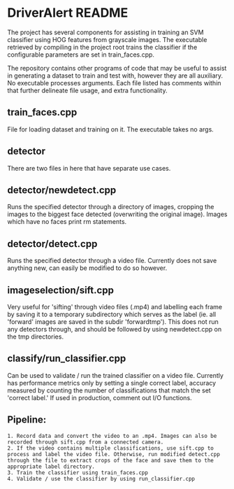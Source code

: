DriverAlert README
==================

The project has several components for assisting in training an SVM classifier using HOG features from grayscale images. The executable retrieved by compiling in the project root trains the classifier if the configurable parameters are set in train_faces.cpp.

The repository contains other programs of code that may be useful to assist in generating a dataset to train and test with, however they are all auxiliary. No executable processes arguments. Each file listed has comments within that further delineate file usage, and extra functionality.

train_faces.cpp
---------------
File for loading dataset and training on it. The executable takes no args.

detector
--------
There are two files in here that have separate use cases. 

detector/newdetect.cpp
----------------------
Runs the specified detector through a directory of images, cropping the images to the biggest face detected (overwriting the original image). Images which have no faces print rm <filename> statements.

detector/detect.cpp
-------------------
Runs the specified detector through a video file. Currently does not save anything new, can easily be modified to do so however.

imageselection/sift.cpp
-----------------------
Very useful for 'sifting' through video files (.mp4) and labelling each frame by saving it to a temporary subdirectory which serves as the label (ie. all 'forward' images are saved in the subdir 'forwardtmp'). This does not run any detectors through, and should be followed by using newdetect.cpp on the tmp directories.


classify/run_classifier.cpp
---------------------------
Can be used to validate / run the trained classifier on a video file. Currently has performance metrics only by setting a single correct label, accuracy measured by counting the number of classifications that match the set 'correct label.' If used in production, comment out I/O functions.


## Pipeline: ##
    1. Record data and convert the video to an .mp4. Images can also be recorded through sift.cpp from a connected camera. 
    2. If the video contains multiple classifications, use sift.cpp to process and label the video file. Otherwise, run modified detect.cpp through the file to extract crops of the face and save them to the appropriate label directory.
    3. Train the classifier using train_faces.cpp
    4. Validate / use the classifier by using run_classifier.cpp

